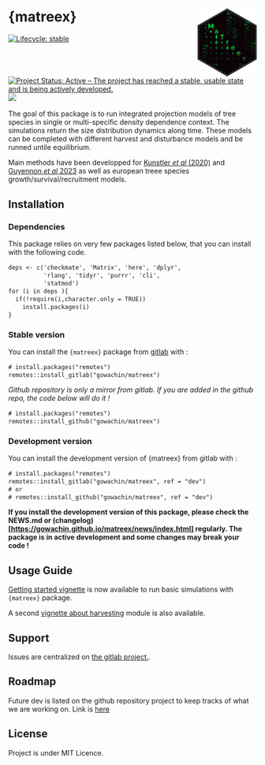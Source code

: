 # {matreex} <img src="man/figures/logo.png" align="right" height="138" />
<!-- badges: start -->

[![Lifecycle: stable](https://img.shields.io/badge/lifecycle-stable-brightgreen.svg)](https://lifecycle.r-lib.org/articles/stages.html#stable)
[![Project Status: Active – The project has reached a stable, usable state and is being actively developed.](https://www.repostatus.org/badges/latest/active.svg)](https://www.repostatus.org/#active)
[![](https://img.shields.io/badge/devel%20version-0.3.0-blue.svg)](https://gitlab.com/gowachin/matreex)
<!-- badges: end -->

The goal of this package is to run integrated projection models of tree species in single or multi-specific density dependence context. The simulations return the size distribution dynamics along time. These models can be completed with different harvest and disturbance models and be runned untile equilibrium.

Main methods have been developped for [Kunstler *et al* (2020)](https://doi.org/10.1111/1365-2745.13533) and [Guyennon *et al* 2023](https://onlinelibrary.wiley.com/doi/10.1111/geb.13640) as well as european treee species growth/survival/recruitment models.

## Installation

### Dependencies

This package relies on very few packages listed below, that you can install with the following code.

```
deps <- c('checkmate', 'Matrix', 'here', 'dplyr', 
          'rlang', 'tidyr', 'purrr', 'cli', 
          'statmod')
for (i in deps ){
  if(!require(i,character.only = TRUE))
    install.packages(i)
}
```

### Stable version

<!-- 
Be aware that anyone who installs directly from GitHub will need to explicitly request vignettes, e.g. with devtools::install_github(dependencies = TRUE, build_vignettes = TRUE).
-->

You can install the `{matreex}` package from [gitlab](https://gitlab.com/gowachin/matreex) with :

```
# install.packages("remotes")
remotes::install_gitlab("gowachin/matreex")
```

<!--
```
# or
# install.packages("devtools")
# devtools::install_gitlab('https://gitlab.com/gowachin/matreex')
```
-->

<!--**Note : You need to have your gitlab/github account logged on your local computer because the current repository is in private. See [these answers](https://stackoverflow.com/questions/21171142/how-to-install-r-package-from-private-repo-using-devtools-install-github) for more information.**-->

*Github repository is only a mirror from gitlab. If you are added in the github repo, the code below will do it !*

```
# install.packages("remotes")
remotes::install_github("gowachin/matreex")
```

<!--
```
# or
# install.packages("devtools")
# devtools::install_github('https://gitlab.com/gowachin/matreex')
```
-->

### Development version

You can install the development version of {matreex} from gitlab with :

```
# install.packages("remotes")
remotes::install_gitlab("gowachin/matreex", ref = "dev")
# or
# remotes::install_github("gowachin/matreex", ref = "dev")
```

<!--
```
# or
# install.packages("devtools")
# devtools::install_gitlab('https://gitlab.com/gowachin/matreex', ref = "dev")
```
-->

**If you install the development version of this package, please check the NEWS.md or (changelog)[https://gowachin.github.io/matreex/news/index.html] regularly. The package is in active development and some changes may break your code !**

## Usage Guide

[Getting started vignette](https://gowachin.github.io/matreex/articles/matreex.html) is now available to run basic simulations with `{matreex}` package.

A second [vignette about harvesting](https://gowachin.github.io/matreex/articles/Harvesting.html) module is also available. 

## Support

Issues are centralized on [the gitlab project.](https://gitlab.com/gowachin/matreex/-/issues). 

## Roadmap

Future dev is listed on the github repository project to keep tracks of what we are working on.
Link is [here](https://github.com/gowachin/matreex/projects/1)

## License

Project is under MIT Licence.

<!--
## Suggestions for a good README
Every project is different, so consider which of these sections apply to yours. The sections used in the template are suggestions for most open source projects. Also keep in mind that while a README can be too long and detailed, too long is better than too short. If you think your README is too long, consider utilizing another form of documentation rather than cutting out information.

## Name
Choose a self-explaining name for your project.

## Description
Let people know what your project can do specifically. Provide context and add a link to any reference visitors might be unfamiliar with. A list of Features or a Background subsection can also be added here. If there are alternatives to your project, this is a good place to list differentiating factors.

## Badges
On some READMEs, you may see small images that convey metadata, such as whether or not all the tests are passing for the project. You can use Shields to add some to your README. Many services also have instructions for adding a badge.

## Visuals
Depending on what you are making, it can be a good idea to include screenshots or even a video (you'll frequently see GIFs rather than actual videos). Tools like ttygif can help, but check out Asciinema for a more sophisticated method.

## Installation
Within a particular ecosystem, there may be a common way of installing things, such as using Yarn, NuGet, or Homebrew. However, consider the possibility that whoever is reading your README is a novice and would like more guidance. Listing specific steps helps remove ambiguity and gets people to using your project as quickly as possible. If it only runs in a specific context like a particular programming language version or operating system or has dependencies that have to be installed manually, also add a Requirements subsection.

## Usage
Use examples liberally, and show the expected output if you can. It's helpful to have inline the smallest example of usage that you can demonstrate, while providing links to more sophisticated examples if they are too long to reasonably include in the README.

## Support
Tell people where they can go to for help. It can be any combination of an issue tracker, a chat room, an email address, etc.

## Roadmap
If you have ideas for releases in the future, it is a good idea to list them in the README.

## Contributing
State if you are open to contributions and what your requirements are for accepting them.

For people who want to make changes to your project, it's helpful to have some documentation on how to get started. Perhaps there is a script that they should run or some environment variables that they need to set. Make these steps explicit. These instructions could also be useful to your future self.

You can also document commands to lint the code or run tests. These steps help to ensure high code quality and reduce the likelihood that the changes inadvertently break something. Having instructions for running tests is especially helpful if it requires external setup, such as starting a Selenium server for testing in a browser.

## Authors and acknowledgment
Show your appreciation to those who have contributed to the project.

## License
For open source projects, say how it is licensed.

## Project status
If you have run out of energy or time for your project, put a note at the top of the README saying that development has slowed down or stopped completely. Someone may choose to fork your project or volunteer to step in as a maintainer or owner, allowing your project to keep going. You can also make an explicit request for maintainers.
-->

